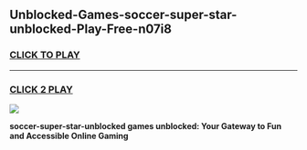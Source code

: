 
## Unblocked-Games-soccer-super-star-unblocked-Play-Free-n07i8
<h3>
<a href="https://premium76.site?title=soccer-super-star-unblocked&ref=18A1">CLICK TO PLAY</a></h3>
<hr>

<h3>
<a href="https://premium76.site?title=soccer-super-star-unblocked&ref=18A1">CLICK 2 PLAY</a>
  
</h3>

<a href="https://premium76.site?title=soccer-super-star-unblocked&ref=18A1"><img src="https://clearcache.store/games.png"></a>


**soccer-super-star-unblocked games unblocked: Your Gateway to Fun and Accessible Online Gaming**
